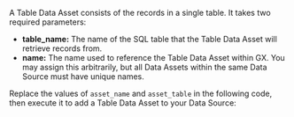 A Table Data Asset consists of the records in a single table.  It takes two required parameters:
- **table_name:** The name of the SQL table that the Table Data Asset will retrieve records from.
- **name:** The name used to reference the Table Data Asset within GX.  You may assign this arbitrarily, but all Data Assets  within the same Data Source must have unique names.

Replace the values of `asset_name` and `asset_table` in the following code, then execute it to add a Table Data Asset to your Data Source:

```python title="Python" name="docs/docusaurus/docs/core/connect_to_data/sql_data/_create_a_data_asset/create_a_data_asset.py table asset"
```